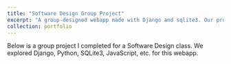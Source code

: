 ```yaml
---
title: "Software Design Group Project"
excerpt: "A group-designed webapp made with Django and sqlite3. Our project repository can be found [here](https://github.com/Iroquois-Falls/Iroquois-Falls)!<br/> Below you'll find the YouTube video where we explore our webapp and its abilities.<br/> [![Iroquois Falls](https://img.youtube.com/vi/kqkjt9W8pR8/maxresdefault.jpg)](https://www.youtube.com/watch?v=kqkjt9W8pR8)"
collection: portfolio
---
```


Below is a group project I completed for a Software Design class. We explored Django, Python, SQLite3, JavaScript, etc. for this webapp.
